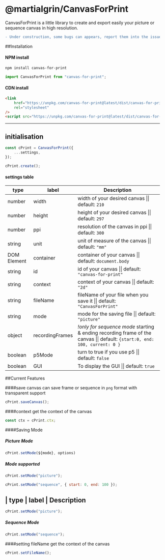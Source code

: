 # @martialgrin/CanvasForPrint

CanvasForPrint is a little library to create and export easily your picture or sequence canvas in high resolution.

```diff
- Under construction, some bugs can appears, report them into the issues
```

##Installation

#### NPM install

```sh
npm install canvas-for-print
```

```js
import CanvasForPrint from "canvas-for-print";
```

#### CDN install

```html
<link
	href="https://unpkg.com/canvas-for-print@latest/dist/canvas-for-print.cjs.css"
	rel="stylesheet"
/>
<script src="https://unpkg.com/canvas-for-print@latest/dist/canvas-for-print.umd.js"></script>
```

---

## initialisation

```js
const cPrint = CanvasForPrint({
	...settings,
});

cPrint.create();
```

#### settings table

| type        | label           | Description                                                                                                                |
| ----------- | --------------- | -------------------------------------------------------------------------------------------------------------------------- |
| number      | width           | width of your desired canvas \|\| default: `210 `                                                                          |
| number      | height          | height of your desired canvas \|\| default: `297`                                                                          |
| number      | ppi             | resolution of the canvas in ppi \|\| default: `300`                                                                        |
| string      | unit            | unit of measure of the canvas \|\| default: `"mm"`                                                                         |
| DOM Element | container       | container of your canvas \|\| default: `document.body`                                                                     |
| string      | id              | id of your canvas \|\| default: `"canvas-for-print"`                                                                       |
| string      | context         | context of your canvas \|\| default: `"2d"`                                                                                |
| string      | fileName        | fileName of your file when you save it \|\| default: `"CanvasForPrint"`                                                    |
| string      | mode            | mode for the saving file \|\| default: `"picture"`                                                                         |
| object      | recordingFrames | _!only for sequence mode_ starting & ending recording frame of the canvas \|\| default: `{start:0, end: 100, current: 0 }` |
| boolean     | p5Mode          | turn to true if you use p5 \|\| default: `false`                                                                           |
| boolean     | GUI             | To display the GUI \|\| default: `true`                                                                                    |

##Current Features

####save canvas
can save frame or sequence in `png` format with transparent support

```js
cPrint.saveCanvas();
```

####context
get the context of the canvas

```js
const ctx = cPrint.ctx;
```

####Saving Mode

##### Picture Mode

```js
cPrint.setMode(${mode}, options)
```

##### Mode supported

```js
cPrint.setMode("picture");
```

```js
cPrint.setMode("sequence", { start: 0, end: 100 });
```

## | type | label | Description

```js
cPrint.setMode("picture");
```

##### Sequence Mode

```js
cPrint.setMode("sequence");
```

####setting fileName
get the context of the canvas

```js
cPrint.setFileName();
```
